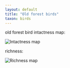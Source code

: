 ```yaml
---
layout: default
title: "Old forest birds"
taxon: birds
---
```


old forest bird intactness map:

<img src="{{ site.contents }}/multispecies/guilds/birds-oldforest/birds-intactness-oldforest.png" class="img-responsive" alt="Intactness map"/>

richness: 

<img src="{{ site.contents }}/multispecies/guilds/birds-oldforest/birds-richness-oldforest.png" class="img-responsive" alt="Richness map"/>
